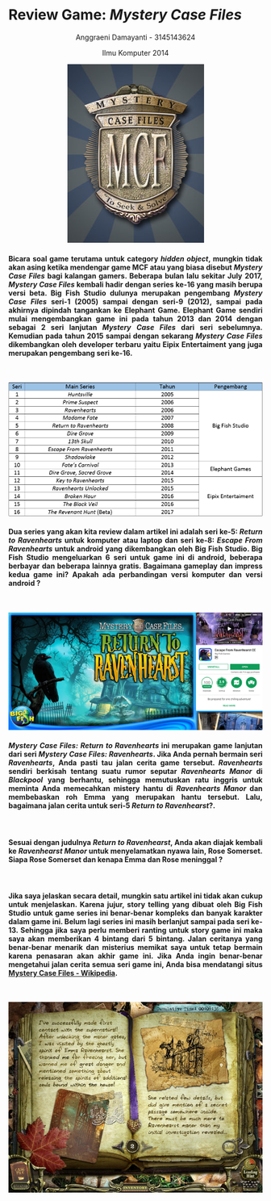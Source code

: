 <body>
   <h1>Review Game: <i>Mystery Case Files</i></h1>
   <p align="center">Anggraeni Damayanti - 3145143624</p>
   <p align="center">Ilmu Komputer 2014</p>
   <p align="center"><img src="LogoMCF.jpg"/></p>
   <h4><p align="justify">Bicara soal game terutama untuk category <i>hidden object</i>, mungkin tidak akan asing ketika mendengar game MCF atau yang biasa disebut <i>Mystery Case Files</i> bagi kalangan gamers. Beberapa bulan lalu sekitar July 2017, <i>Mystery Case Files</i> kembali hadir dengan series ke-16 yang masih berupa versi beta. Big Fish Studio dulunya merupakan pengembang <i>Mystery Case Files</i> seri-1 (2005) sampai dengan seri-9 (2012), sampai pada akhirnya dipindah tangankan ke Elephant Game. Elephant Game sendiri mulai mengembangkan game ini pada tahun 2013 dan 2014 dengan sebagai 2 seri lanjutan <i>Mystery Case Files</i> dari seri sebelumnya. Kemudian pada tahun 2015 sampai dengan sekarang <i>Mystery Case Files</i> dikembangkan oleh developer terbaru yaitu Eipix Entertaiment yang juga merupakan pengembang seri ke-16.</p></h4><br>
  <p align="center"><img src="Tabel.png"/></p>
  <h4><p align="justify">Dua series yang akan kita review dalam artikel ini adalah seri ke-5: <i>Return to Ravenhearts</i> untuk komputer atau laptop dan seri ke-8: <i>Escape From Ravenhearts</i> untuk android yang dikembangkan oleh Big Fish Studio. Big Fish Studio mengeluarkan 6 seri untuk game ini di android, beberapa berbayar dan beberapa lainnya gratis. Bagaimana gameplay dan impress kedua game ini? Apakah ada perbandingan versi komputer dan versi android ?</p></h4><br>
  <p align="center"><img src="MCF.jpg"/></p>
  <h4><p align="justify"><i>Mystery Case Files: Return to Ravenhearts</i> ini merupakan game lanjutan dari seri <i>Mystery Case Files: Ravenhearts</i>. Jika Anda pernah bermain seri <i>Ravenhearts</i>, Anda pasti tau jalan cerita game tersebut. <i>Ravenhearts</i> sendiri berkisah tentang suatu rumor seputar <i>Ravenhearts Manor</i> di <i>Blackpool</i> yang berhantu, sehingga memutuskan ratu inggris untuk meminta Anda memecahkan mistery hantu di <i>Ravenhearts Manor</i> dan membebaskan roh Emma yang merupakan hantu tersebut. Lalu, bagaimana jalan cerita untuk seri-5 <i>Return to Ravenhearst</i>?.</p></h4><br>
   <h4><p align="justify">Sesuai dengan judulnya <i>Return to Ravenhearst</i>, Anda akan diajak kembali ke <i>Ravenhearst Manor</i> untuk menyelamatkan nyawa lain, Rose Somerset. Siapa Rose Somerset dan kenapa Emma dan Rose meninggal ?</p></h4><br>  
<h4><p align="justify">Jika saya jelaskan secara detail, mungkin satu artikel ini tidak akan cukup untuk menjelaskan. Karena jujur, story telling yang dibuat oleh Big Fish Studio untuk game series ini benar-benar kompleks dan banyak karakter dalam game ini. Belum lagi series ini masih berlanjut sampai pada seri ke-13. Sehingga jika saya perlu memberi ranting untuk story game ini maka saya akan memberikan 4 bintang dari 5 bintang. Jalan ceritanya yang benar-benar menarik dan misterius memikat saya untuk tetap bermain karena penasaran akan akhir game ini. Jika Anda ingin benar-benar mengetahui jalan cerita semua seri game ini, Anda bisa mendatangi situs <a href="https://en.wikipedia.org/wiki/Mystery_Case_Files">Mystery Case Files - Wikipedia</a>.</p></h4><br>
<p align="center"><img src="Diary.jpg"/></p>
</body>

